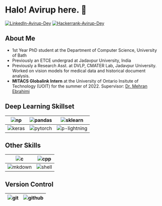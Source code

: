 # Halo! Avirup here.  👋

[![LinkedIn-Avirup-Dey][linkedin-logo]][linkedin-url]  <!-- Linked In -->
[![Hackerrank-Avirup-Dey][hackerrank-logo]][hackerrank-url] <!--Hackerrank-->

## About Me

* 1st Year PhD student at the Department of Computer Science, University of Bath
* Previously an ETCE undergrad at Jadavpur University, India
* Previously a Research Asst. at DVLP, CMATER Lab, Jadavpur University. Worked on vision models for medical data and historical document analysis.
* **MITACS Globalink Intern** at the University of Ontario Insitute of Technology (UOIT) for the summer of 2022. Supervisor: [Dr. Mehran Ebrahimi][mehran-link]

## Deep Learning Skillset
| ![np][np-logo] | ![pandas][pandas-logo] | ![sklearn][sklearn-logo]|
|:---:|:---:|:---:|
| ![keras][keras-logo] | ![pytorch][pytorch-logo] | ![p-lightning][pl-logo]|

## Other Skills
|![c][c-logo]|![cpp][cpp-logo]|
|:----:|:----:|
|![mkdown][markdown-logo]|![shell][shell-logo]|

## Version Control

|![git][git-logo]|![github][github-logo]|
|----|----|
<be>

<!--![Avirup's github stats][github-stats]-->

<!-- Links -->
[mehran-link]:https://scholar.google.com/citations?user=aNoW2O4AAAAJ&hl=en
<!-- Social Icons -->
[linkedin-logo]:https://img.shields.io/badge/LinkedIn-0077B5?style=for-the-badge&logo=linkedin&logoColor=white
[linkedin-url]:https://www.linkedin.com/in/avirup-dey-4213a81ab/

[hackerrank-logo]:https://img.shields.io/badge/-Hackerrank-2EC866?style=for-the-badge&logo=HackerRank&logoColor=white
[hackerrank-url]:https://www.hackerrank.com/avirupju

<!-- Deep Learning-->
[np-logo]:https://img.shields.io/badge/Numpy-777BB4?style=for-the-badge&logo=numpy&logoColor=white
[pandas-logo]:https://img.shields.io/badge/pandas%20-%23150458.svg?&style=for-the-badge&logo=pandas&logoColor=white
[keras-logo]:https://img.shields.io/badge/Keras%20-%23D00000.svg?&style=for-the-badge&logo=Keras&logoColor=white
[pytorch-logo]:https://img.shields.io/badge/PyTorch%20-%23EE4C2C.svg?&style=for-the-badge&logo=PyTorch&logoColor=white
[pl-logo]:https://img.shields.io/badge/PyTorch%20Lightning-792EE5?style=for-the-badge&logo=PyTorch%20Lightning&ogoColor=white
[sklearn-logo]:https://img.shields.io/badge/scikit_learn-F7931E?style=for-the-badge&logo=scikit-learn&logoColor=white

<!--Other Programming Languages-->
[c-logo]:https://img.shields.io/badge/c%20-%2300599C.svg?&style=for-the-badge&logo=c&logoColor=white
[cpp-logo]:https://img.shields.io/badge/c++%20-%2300599C.svg?&style=for-the-badge&logo=c%2B%2B&logoColor=white
[markdown-logo]:https://img.shields.io/badge/markdown-%23000000.svg?&style=for-the-badge&logo=markdown&logoColor=white
[shell-logo]:https://img.shields.io/badge/shell_script%20-%23121011.svg?&style=for-the-badge&logo=gnu-bash&logoColor=white


<!-- Version Control -->
[git-logo]:https://img.shields.io/badge/git%20-%23F05033.svg?&style=for-the-badge&logo=git&logoColor=white
[github-logo]:https://img.shields.io/badge/github%20-%23121011.svg?&style=for-the-badge&logo=github&logoColor=white

<!-- Github Stats -->
[github-stats]:https://github-readme-stats.vercel.app/api?username=AvirupJU&show_icons=true&theme=merko 
